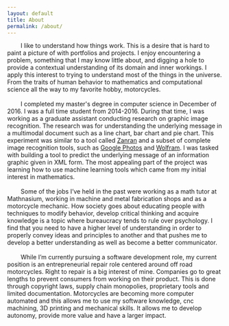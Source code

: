 ```yaml
---
layout: default
title: About
permalink: /about/
---
```


&nbsp;&nbsp;&nbsp;&nbsp;&nbsp;&nbsp;&nbsp;&nbsp;I like to understand how things work. This is a desire that is hard to paint a picture of with portfolios and projects. I enjoy encountering a problem, something that I may know little about, and digging a hole to provide a contextual understanding of its domain and inner workings. I apply this interest to trying to understand most of the things in the universe. From the traits of human behavior to mathematics and computational science all the way to my favorite hobby, motorcycles.<br>
<br>
&nbsp;&nbsp;&nbsp;&nbsp;&nbsp;&nbsp;&nbsp;&nbsp;I completed my master's degree in computer science in December of 2016. I was a full time student from 2014-2016. During that time, I was working as a graduate assistant conducting research on graphic image recognition. The research was for understanding the underlying message in a multimodal document such as a line chart, bar chart and pie chart. This experiment was similar to a tool called [Zanran](http://www.zanran.com/) and a subset of complete image recognition tools, such as  [Google Photos](https://www.google.com/photos/about/) and [Wolfram](https://www.imageidentify.com/). I was tasked with building a tool to predict the underlying message of an information graphic given in XML form. The most appealing part of the project was learning how to use machine learning tools which came from my initial interest in mathematics.<br>
<br> 
&nbsp;&nbsp;&nbsp;&nbsp;&nbsp;&nbsp;&nbsp;&nbsp;Some of the jobs I’ve held in the past were working as a math tutor at Mathnasium, working in machine and metal fabrication shops and as a motorcycle mechanic. How society goes about educating people with techniques to modify behavior, develop critical thinking and acquire knowledge is a topic where bureaucracy tends to rule over psychology. I find that you need to have a higher level of understanding in order to properly convey ideas and principles to another and that pushes me to develop a better understanding as well as become a better communicator.<br>
<br> 
&nbsp;&nbsp;&nbsp;&nbsp;&nbsp;&nbsp;&nbsp;&nbsp;While I’m currently pursuing a software development role, my current position is an entrepreneurial repair role centered around off road motorcycles. Right to repair is a big interest of mine. Companies go to great lengths to prevent consumers from working on their product. This is done through copyright laws, supply chain monopolies, proprietary tools and limited documentation. Motorcycles are becoming more computer automated and this allows me to use my software knowledge, cnc machining, 3D printing and mechanical skills. It allows me to develop autonomy, provide more value and have a larger impact.
